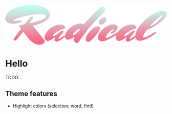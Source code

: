 <br />
<div align="center">
  <img src="./assets/Radical.png" width="800" alt="VSCode Radical Theme">
</div>

<h1>Hello</h1>

TODO...

## Theme features

- Highlight colors (selection, word, find)

